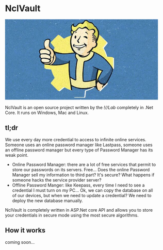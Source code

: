 # NclVault

![banner](https://raw.githubusercontent.com/nocommentlab/NclVault/master/readme_media/banner.jpg)

NclVault is an open source project written by the *!//Lab* completely in .Net Core. It runs on Windows, Mac and Linux.

## tl;dr

We use every day more credential to access to infinite online services. Someone uses an online password manager like Lastpass, someone uses an offline password manager but every type of Password Manager has its weak point.

- Online Password Manager: there are a lot of free services that permit to store our passwords on its servers. Free... Does the online Password Manager sell my information to third part? It's secure? What happens if someone hacks the service provider server?
- Offline Password Manger: like Keepass, every time I need to see a credential I must turn on my PC... Ok, we can copy the database on all of our devices, but when we need to update a credential? We need to deploy the new database manually.

NclVault is completely written in ASP.Net core API and allows you to store your credentials in secure mode using the most secure algorithms.

## How it works

coming soon...

